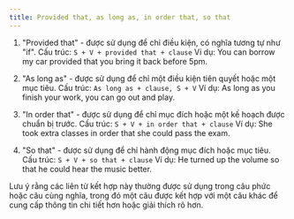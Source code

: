 ```yaml
---
title: Provided that, as long as, in order that, so that
---
```


1. "Provided that" - được sử dụng để chỉ điều kiện, có nghĩa tương tự như "if".
   Cấu trúc: `S + V + provided that + clause`
   Ví dụ: You can borrow my car provided that you bring it back before 5pm.

2. "As long as" - được sử dụng để chỉ một điều kiện tiên quyết hoặc một mục tiêu.
   Cấu trúc: `As long as + clause, S + V`
   Ví dụ: As long as you finish your work, you can go out and play.

3. "In order that" - được sử dụng để chỉ mục đích hoặc một kế hoạch được chuẩn bị trước.
   Cấu trúc: `S + V + in order that + clause`
   Ví dụ: She took extra classes in order that she could pass the exam.

4. "So that" - được sử dụng để chỉ hành động mục đích hoặc mục tiêu.
   Cấu trúc: `S + V + so that + clause`
   Ví dụ: He turned up the volume so that he could hear the music better.

Lưu ý rằng các liên từ kết hợp này thường được sử dụng trong câu phức hoặc câu cùng nghĩa, trong đó một câu được kết hợp với một câu khác để cung cấp thông tin chi tiết hơn hoặc giải thích rõ hơn.
